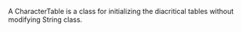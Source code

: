 A CharacterTable is a class for initializing the diacritical tables without modifying String class.


